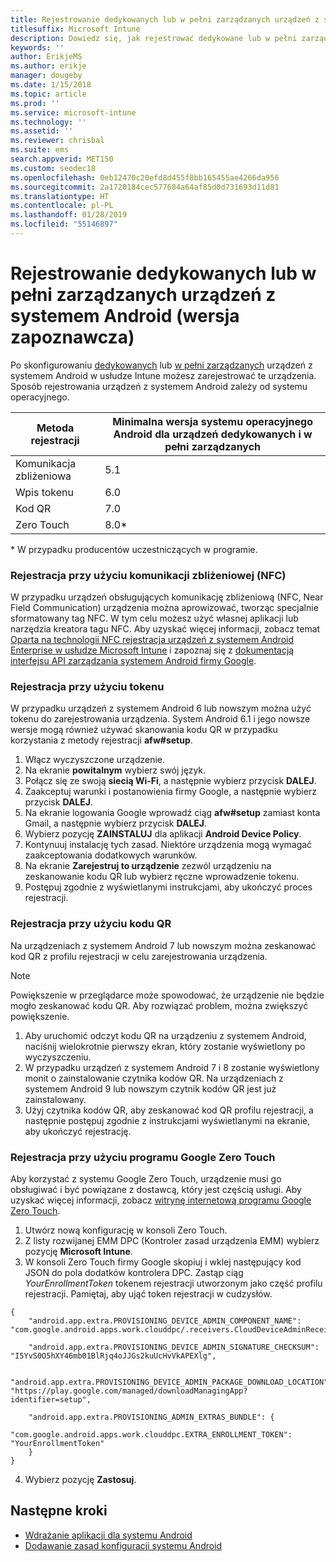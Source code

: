 ```yaml
---
title: Rejestrowanie dedykowanych lub w pełni zarządzanych urządzeń z systemem Android w usłudze Intune
titlesuffix: Microsoft Intune
description: Dowiedz się, jak rejestrować dedykowane lub w pełni zarządzane urządzenia z systemem Android Enterprise w usłudze Intune.
keywords: ''
author: ErikjeMS
ms.author: erikje
manager: dougeby
ms.date: 1/15/2018
ms.topic: article
ms.prod: ''
ms.service: microsoft-intune
ms.technology: ''
ms.assetid: ''
ms.reviewer: chrisbal
ms.suite: ems
search.appverid: MET150
ms.custom: seodec18
ms.openlocfilehash: 0eb12470c20efd8d455f8bb165455ae4266da956
ms.sourcegitcommit: 2a1720184cec577684a64af85d0d731693d11d81
ms.translationtype: HT
ms.contentlocale: pl-PL
ms.lasthandoff: 01/28/2019
ms.locfileid: "55146897"
---
```

# <a name="enroll-your-android-dedicated-devices-or-fully-managed-devices-preview"></a>Rejestrowanie dedykowanych lub w pełni zarządzanych urządzeń z systemem Android (wersja zapoznawcza)

Po skonfigurowaniu [dedykowanych](android-kiosk-enroll.md) lub [w pełni zarządzanych](android-fully-managed-enroll.md) urządzeń z systemem Android w usłudze Intune możesz zarejestrować te urządzenia. Sposób rejestrowania urządzeń z systemem Android zależy od systemu operacyjnego.

| Metoda rejestracji | Minimalna wersja systemu operacyjnego Android dla urządzeń dedykowanych i w pełni zarządzanych |
| ----- | ----- |
| Komunikacja zbliżeniowa | 5.1 |
| Wpis tokenu | 6.0 |
| Kod QR | 7.0 |
| Zero Touch  | 8.0\* |

\* W przypadku producentów uczestniczących w programie.

### <a name="enroll-by-using-near-field-communication-nfc"></a>Rejestracja przy użyciu komunikacji zbliżeniowej (NFC)

W przypadku urządzeń obsługujących komunikację zbliżeniową (NFC, Near Field Communication) urządzenia można aprowizować, tworząc specjalnie sformatowany tag NFC. W tym celu możesz użyć własnej aplikacji lub narzędzia kreatora tagu NFC. Aby uzyskać więcej informacji, zobacz temat [Oparta na technologii NFC rejestracja urządzeń z systemem Android Enterprise w usłudze Microsoft Intune](https://blogs.technet.microsoft.com/cbernier/2018/10/15/nfc-based-android-enterprise-device-enrollment-with-microsoft-intune/) i zapoznaj się z [dokumentacją interfejsu API zarządzania systemem Android firmy Google](https://developers.google.com/android/management/provision-device#nfc_method).

### <a name="enroll-by-using-a-token"></a>Rejestracja przy użyciu tokenu

W przypadku urządzeń z systemem Android 6 lub nowszym można użyć tokenu do zarejestrowania urządzenia. System Android 6.1 i jego nowsze wersje mogą również używać skanowania kodu QR w przypadku korzystania z metody rejestracji **afw#setup**.

1. Włącz wyczyszczone urządzenie.
2. Na ekranie **powitalnym** wybierz swój język.
3. Połącz się ze swoją **siecią Wi-Fi**, a następnie wybierz przycisk **DALEJ**.
4. Zaakceptuj warunki i postanowienia firmy Google, a następnie wybierz przycisk **DALEJ**.
5. Na ekranie logowania Google wprowadź ciąg **afw#setup** zamiast konta Gmail, a następnie wybierz przycisk **DALEJ**.
6. Wybierz pozycję **ZAINSTALUJ** dla aplikacji **Android Device Policy**.
7. Kontynuuj instalację tych zasad.  Niektóre urządzenia mogą wymagać zaakceptowania dodatkowych warunków. 
8. Na ekranie **Zarejestruj to urządzenie** zezwól urządzeniu na zeskanowanie kodu QR lub wybierz ręczne wprowadzenie tokenu.
9. Postępuj zgodnie z wyświetlanymi instrukcjami, aby ukończyć proces rejestracji. 

### <a name="enroll-by-using-a-qr-code"></a>Rejestracja przy użyciu kodu QR

Na urządzeniach z systemem Android 7 lub nowszym można zeskanować kod QR z profilu rejestracji w celu zarejestrowania urządzenia.

> [!Note]
> Powiększenie w przeglądarce może spowodować, że urządzenie nie będzie mogło zeskanować kodu QR. Aby rozwiązać problem, można zwiększyć powiększenie.

1. Aby uruchomić odczyt kodu QR na urządzeniu z systemem Android, naciśnij wielokrotnie pierwszy ekran, który zostanie wyświetlony po wyczyszczeniu.
2. W przypadku urządzeń z systemem Android 7 i 8 zostanie wyświetlony monit o zainstalowanie czytnika kodów QR. Na urządzeniach z systemem Android 9 lub nowszym czytnik kodów QR jest już zainstalowany.
3. Użyj czytnika kodów QR, aby zeskanować kod QR profilu rejestracji, a następnie postępuj zgodnie z instrukcjami wyświetlanymi na ekranie, aby ukończyć rejestrację.

### <a name="enroll-by-using-google-zero-touch"></a>Rejestracja przy użyciu programu Google Zero Touch

Aby korzystać z systemu Google Zero Touch, urządzenie musi go obsługiwać i być powiązane z dostawcą, który jest częścią usługi.  Aby uzyskać więcej informacji, zobacz [witrynę internetową programu Google Zero Touch](https://www.android.com/enterprise/management/zero-touch/). 

1. Utwórz nową konfigurację w konsoli Zero Touch.
2. Z listy rozwijanej EMM DPC (Kontroler zasad urządzenia EMM) wybierz pozycję **Microsoft Intune**.
3. W konsoli Zero Touch firmy Google skopiuj i wklej następujący kod JSON do pola dodatków kontrolera DPC. Zastąp ciąg *YourEnrollmentToken* tokenem rejestracji utworzonym jako część profilu rejestracji. Pamiętaj, aby ująć token rejestracji w cudzysłów.

```
{ 
    "android.app.extra.PROVISIONING_DEVICE_ADMIN_COMPONENT_NAME": "com.google.android.apps.work.clouddpc/.receivers.CloudDeviceAdminReceiver", 

    "android.app.extra.PROVISIONING_DEVICE_ADMIN_SIGNATURE_CHECKSUM": "I5YvS0O5hXY46mb01BlRjq4oJJGs2kuUcHvVkAPEXlg", 

    "android.app.extra.PROVISIONING_DEVICE_ADMIN_PACKAGE_DOWNLOAD_LOCATION": "https://play.google.com/managed/downloadManagingApp?identifier=setup", 

    "android.app.extra.PROVISIONING_ADMIN_EXTRAS_BUNDLE": { 
        "com.google.android.apps.work.clouddpc.EXTRA_ENROLLMENT_TOKEN": "YourEnrollmentToken" 
    } 
} 
```
4. Wybierz pozycję **Zastosuj**.


## <a name="next-steps"></a>Następne kroki
- [Wdrażanie aplikacji dla systemu Android](apps-deploy.md)
- [Dodawanie zasad konfiguracji systemu Android](device-profiles.md)

